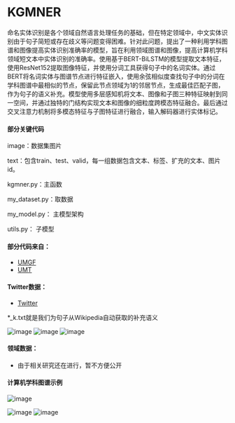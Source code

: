# KGMNER
命名实体识别是各个领域自然语言处理任务的基础，但在特定领域中，中文实体识别由于句子简短或存在歧义等问题变得困难。针对此问题，提出了一种利用学科图谱和图像提高实体识别准确率的模型，旨在利用领域图谱和图像，提高计算机学科领域短文本中实体识别的准确率。使用基于BERT-BiLSTM的模型提取文本特征，使用ResNet152提取图像特征，并使用分词工具获得句子中的名词实体。通过BERT将名词实体与图谱节点进行特征嵌入，使用余弦相似度查找句子中的分词在学科图谱中最相似的节点，保留此节点领域为1的邻居节点，生成最佳匹配子图，作为句子的语义补充。模型使用多层感知机将文本、图像和子图三种特征映射到同一空间，并通过独特的门结构实现文本和图像的细粒度跨模态特征融合。最后通过交叉注意力机制将多模态特征与子图特征进行融合，输入解码器进行实体标记。

#### 部分关键代码
image：数据集图片

text：包含train、test、valid，每一组数据包含文本、标签、扩充的文本、图片id。 

kgmner.py：主函数 

my_dataset.py：取数据 

my_model.py： 主模型架构

utils.py： 子模型
#### 部分代码来自：
  - [UMGF](https://github.com/TransformersWsz/UMGF/tree/main)
  - [UMT](https://github.com/jefferyYu/UMT/)
#### Twitter数据：
  - [Twitter](https://github.com/jefferyYu/UMT/)

*_k.txt就是我们为句子从Wikipedia自动获取的补充语义

![image](https://github.com/qwe1234567891/KGMNER/assets/76864588/d3911ac8-e0a9-40f5-a575-51c5f5c17583)
![image](https://github.com/qwe1234567891/KGMNER/assets/76864588/6d729f42-636b-4b5c-8167-bab0fe9d58a4)
![image](https://github.com/qwe1234567891/KGMNER/assets/76864588/a8f82011-5554-4c6b-8368-5ffe33d801be)
#### 领域数据：
  - 由于相关研究还在进行，暂不方便公开
#### 计算机学科图谱示例

![image](https://github.com/qwe1234567891/KGMNER/assets/76864588/090b029b-cd58-463b-aeed-c96764b43f2f)

![image](https://github.com/qwe1234567891/KGMNER/assets/76864588/744dee5c-1323-4aa6-834c-f78d43d17a18)
![image](https://github.com/qwe1234567891/KGMNER/assets/76864588/495d23a1-d647-4261-938b-2cddaf6d12fa)
